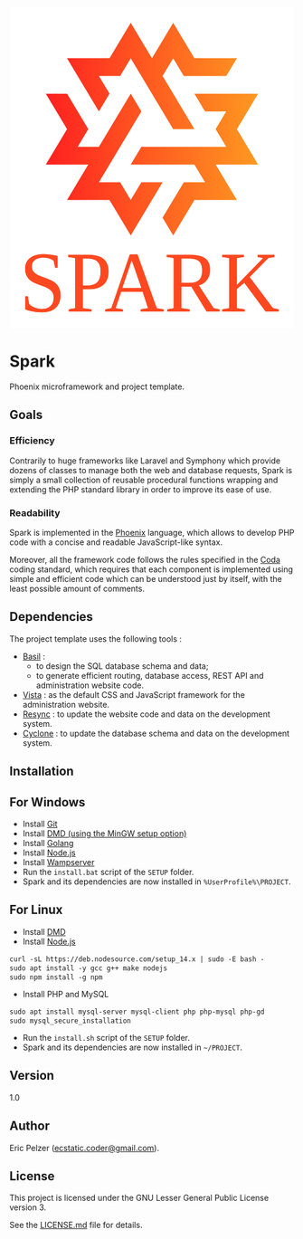 ![](https://github.com/senselogic/SPARK/blob/master/LOGO/spark.png)

# Spark

Phoenix microframework and project template.

## Goals

### Efficiency

Contrarily to huge frameworks like Laravel and Symphony which provide dozens of classes to manage both the web and database requests, Spark is simply a small
collection of reusable procedural functions wrapping and extending the PHP standard library in order to improve its ease of use.

### Readability

Spark is implemented in the [Phoenix](https://github.com/senselogic/PHOENIX) language, which allows to develop PHP code with a concise and readable JavaScript-like syntax.

Moreover, all the framework code follows the rules specified in the [Coda](https://github.com/senselogic/CODA) coding standard, which requires that each component is implemented
using simple and efficient code which can be understood just by itself, with the least possible amount of comments.

## Dependencies

The project template uses the following tools :

* [Basil](https://github.com/senselogic/BASIL) :
    * to design the SQL database schema and data;
    * to generate efficient routing, database access, REST API and administration website code.
* [Vista](https://github.com/senselogic/VISTA) : as the default CSS and JavaScript framework for the administration website.
* [Resync](https://github.com/senselogic/RESYNC) : to update the website code and data on the development system.
* [Cyclone](https://github.com/senselogic/CYCLONE) : to update the database schema and data on the development system.

## Installation

## For Windows

* Install [Git](https://gitforwindows.org/)
* Install [DMD (using the MinGW setup option)](https://dlang.org/download.html)
* Install [Golang](https://golang.org/dl/)
* Install [Node.js](https://nodejs.org/en/download/)
* Install [Wampserver](https://www.wampserver.com/)
* Run the `install.bat` script of the `SETUP` folder.
* Spark and its dependencies are now installed in `%UserProfile%\PROJECT`.

## For Linux

* Install [DMD](https://dlang.org/download.html)
* Install [Node.js](https://nodejs.org/en/download/)

```
curl -sL https://deb.nodesource.com/setup_14.x | sudo -E bash -
sudo apt install -y gcc g++ make nodejs
sudo npm install -g npm
```

* Install PHP and MySQL

```
sudo apt install mysql-server mysql-client php php-mysql php-gd
sudo mysql_secure_installation
```

* Run the `install.sh` script of the `SETUP` folder.
* Spark and its dependencies are now installed in `~/PROJECT`.

## Version

1.0

## Author

Eric Pelzer (ecstatic.coder@gmail.com).

## License

This project is licensed under the GNU Lesser General Public License version 3.

See the [LICENSE.md](LICENSE.md) file for details.
